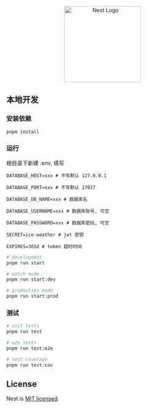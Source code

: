 <p align="center">
  <a href="http://nestjs.com/" target="blank"><img src="https://nestjs.com/img/logo-small.svg" width="200" alt="Nest Logo" /></a>
</p>

## 本地开发
### 安装依赖

```bash
pnpm install
```

### 运行

根目录下新建 .env, 填写
```
DATABASE_HOST=xxx # 不写默认 127.0.0.1

DATABASE_PORT=xxx # 不写默认 27017

DATABASE_DB_NAME=xxx # 数据库名

DATABASE_USERNAME=xxx # 数据库账号, 可空

DATABASE_PASSWORD=xxx # 数据库密码, 可空

SECRET=ice-weather # jwt 密钥

EXPIRES=365d # token 超时时间
```

```bash
# development
pnpm run start

# watch mode
pnpm run start:dev

# production mode
pnpm run start:prod
```

### 测试

```bash
# unit tests
pnpm run test

# e2e tests
pnpm run test:e2e

# test coverage
pnpm run test:cov
```

## License

Nest is [MIT licensed](LICENSE).
